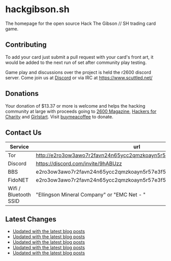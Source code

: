 # hackgibson.sh
The homepage for the open source Hack The Gibson // SH trading card game.


## Contributing

To add your card just submit a pull request with your card's front art, it would be added to the next run of set after community play testing.

Game play and discussions over the project is held the r2600 discord server. Come join us at [Discord](https://discord.com/invite/9hABUzz) or via IRC at https://www.scuttled.net/


## Donations

Your donation of $13.37 or more is welcome and helps the hacking community at large with proceeds going to [2600 Magazine](https://2600.com/), [Hackers for Charity](https://hackersforcharity.org) and [Girlstart](https://girlstart.org).  Visit [buymeacoffee](https://www.buymeacoffee.com/hackgibson.sh) to donate.


## Contact Us

Service | url
-|-
Tor | http://e2ro3ow3awo7r2favn24n65ycc2qmzkoayn5r57e3f56nvjwdcgg32ad.onion
Discord | https://discord.com/invite/9hABUzz
BBS | e2ro3ow3awo7r2favn24n65ycc2qmzkoayn5r57e3f56nvjwdcgg32ad.onion:23
FidoNET | e2ro3ow3awo7r2favn24n65ycc2qmzkoayn5r57e3f56nvjwdcgg32ad.onion:24554
Wifi / Bluetooth SSID | "Ellingson Mineral Company" or "EMC Net - <fidonet address>"

## Latest Changes
<!-- BLOG-POST-LIST:START -->
- [Updated with the latest blog posts](https://github.com/DFW2600/hackgibson.sh/commit/7b8213eff435684e632f6eeafccb4683df68aa30)
- [Updated with the latest blog posts](https://github.com/DFW2600/hackgibson.sh/commit/9c6dd3189b444cf85ab1b11e26e8c7aca2d72394)
- [Updated with the latest blog posts](https://github.com/DFW2600/hackgibson.sh/commit/c5b6071e573136c89dfd987a4af99b6e69e681ec)
- [Updated with the latest blog posts](https://github.com/DFW2600/hackgibson.sh/commit/6054a7ccec7195061c58cabd4c72393467d92c8f)
- [Updated with the latest blog posts](https://github.com/DFW2600/hackgibson.sh/commit/2a7bbf8ffaf66e1b26a4de081d11aa31104fe305)
<!-- BLOG-POST-LIST:END -->
